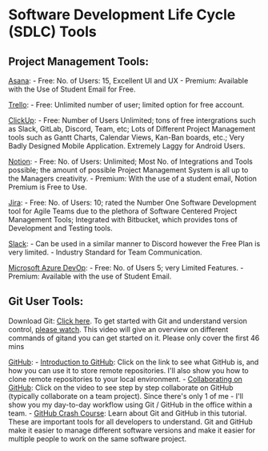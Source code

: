 # Software Development Life Cycle (SDLC) Tools

## Project Management Tools:

[Asana](asana.com):
    - Free: No. of Users: 15, Excellent UI and UX 
    - Premium: Available with the Use of Student Email for Free.

[Trello](trello.com):
    - Free: Unlimited number of user; limited option for free account.

[ClickUp](clickup.com):
    - Free: Number of Users Unlimited; tons of free intergrations such as Slack, GitLab, Discord, Team, etc; Lots of Different Project Management tools such as Gantt Charts, Calendar Views, Kan-Ban boards, etc.; Very Badly Designed Mobile Application. Extremely Laggy for Android Users.

[Notion](notion.so):
    - Free: No. of Users: Unlimited; Most No. of Integrations and Tools   possible; the amount of possible Project Management System is all   up to the  Managers creativity.
    - Premium: With the use of a student email, Notion Premium is Free to Use.

[Jira](jira.atlassian.com): 
    - Free: No. of Users: 10; rated the Number One Software Development   tool for Agile Teams due to the plethora of Software Centered Project Management Tools; Integrated with Bitbucket, which provides tons of Development and Testing tools.

[Slack](slack.com):
    - Can be used in a similar manner to Discord however the Free Plan   is very limited. 
    - Industry Standard for Team Communication.

[Microsoft Azure DevOp](https://azure.microsoft.com/en-us/services/devops/):
    - Free: No. of Users 5; very Limited Features.
    - Premium: Available with the use of Student Email.

## Git User Tools:

Download Git: [Click here](https://git-scm.com/downloads).
To get started with Git and understand version control, [please watch](https://www.youtube.com/watch?v=eulnSXkhE7I.). This video will give an overview on different commands of gitand you can get started on it. Please only cover the first 46 mins

[GitHub](https://github.com/jackyhuynh):
    - [Introduction to GitHub](https://www.youtube.com/watch?v=fQLK8Ib_SKk): Click on the link to see what GitHub is, and how you can use it to store remote repositories. I'll also show you how to clone remote repositories to your local environment.
    - [Collaborating on GitHub](https://www.youtube.com/watch?v=MnUd31TvBoU): Click on the video to see step by step collaborate on GitHub (typically collaborate on a team project). Since there's only 1 of me - I'll show you my day-to-day workflow using Git / GitHub in the office within a team.
    - [GitHub Crash Course](https://www.youtube.com/watch?v=RGOj5yH7evk): Learn about Git and GitHub in this tutorial. These are important tools for all developers to understand. Git and GitHub make it easier to manage different software versions and make it easier for multiple people to work on the same software project.

